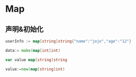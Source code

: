 # Map

## 声明&初始化

```go
userInfo := map[string]string{"name":"jojo","age":"12"}
```

```go
data:= make(map[int]int)
```

```go
var value map[string]string
```

```go
value:=new(map[string]int)
```

